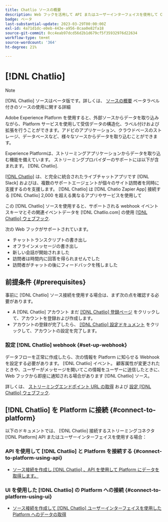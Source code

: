 ```yaml
---
title: Chatlio ソースの概要
description: Web フックを活用して API またはユーザーインターフェイスを使用して Chatlio をAdobe Experience Platformに接続する方法を説明します
badge: ベータ
last-substantial-update: 2023-03-29T00:00:00Z
exl-id: 4a71d1dc-e0eb-443e-a956-8caa0e82fa18
source-git-commit: 0cc4eab97dcd56d2b1d679cf5f35932976d22634
workflow-type: tm+mt
source-wordcount: '364'
ht-degree: 21%

---
```


# [!DNL Chatlio]

>[!NOTE]
>
>[!DNL Chatlio] ソースはベータ版です。詳しくは、 [ソースの概要](../../home.md#terms-and-conditions) ベータラベル付きのソースの使用に関する詳細

Adobe Experience Platform を使用すると、外部ソースからデータを取り込みながら、Platform サービスを使用して受信データの構造化、ラベル付けおよび拡張を行うことができます。アドビのアプリケーション、クラウドベースのストレージ、データベースなど、様々なソースからデータを取り込むことができます。

Experience Platformは、ストリーミングアプリケーションからデータを取り込む機能を備えています。 ストリーミングプロバイダーのサポートには以下が含まれます。 [!DNL Chatlio].

[[!DNL Chatlio]](https://chatlio.com/) は、と完全に統合されたライブチャットアプリです [!DNL Slack] およびは、複数のサポートエージェントが個々のサイト訪問者を同時に支援するのを支援します。 [!DNL Chatlio] は [!DNL Chatio Zapier App] 接続する [!DNL Chatlio] 2,000 を超える異なるアプリやサービスを使用して

この [!DNL Chatlio] ソースを使用すると、サポートされる webhook イベントスキーマとその関連イベントデータを [!DNL Chatlio.com] の使用 [[!DNL Chatlio] ウェブフック](https://chatlio.com/docs/webhooks/).

次の Web フックがサポートされています。

* チャットトランスクリプトの書き出し
* オフラインメッセージの書き出し
* 新しい会話が開始されました
* 訪問者は時間内に回答を得られませんでした
* 訪問者がチャットの後にフィードバックを残しました

## 前提条件 {#prerequisites}

事前に [!DNL Chatlio] ソース接続を使用する場合は、まず次の点を確認する必要があります。

* A [!DNL Chatlio] アカウント まだ [[!DNL Chatlio] 登録ページ](https://chatlio.com/app/#/signup) をクリックして、アカウントを登録および作成します。
* アカウントの登録が完了したら、 [[!DNL Chatlio] 設定ドキュメント](https://chatlio.com/docs/setup/) をクリックして、アカウントの設定を完了します。

### 設定 [!DNL Chatlio] webhook {#set-up-webhook}

データフローを正常に作成したら、次の情報を Platform に知らせる Webhook を設定する必要があります。 [!DNL Chatlio] イベント。 顧客属性が変更されたときや、ユーザーがメッセージを開いてこの情報をユーザーに送信したときに、Web フックから即座に通知される場合があります [!DNL Chatlio] ソース。

詳しくは、 [ストリーミングエンドポイント URL の取得](../../tutorials/ui/create/marketing-automation/chatlio-webhook.md#get-streaming-endpoint) および [設定 [!DNL Chatlio] ウェブフック](../../tutorials/ui/create/marketing-automation/chatlio-webhook.md#set-up-webhook).

## [!DNL Chatlio] を Platform に接続 {#connect-to-platform}

以下のドキュメントでは、 [!DNL Chatlio] 接続するストリーミングコネクタ [!DNL Platform] API またはユーザーインターフェイスを使用する場合：

### API を使用して [!DNL Chatlio] と Platform を接続する {#connect-to-platform-using-api}

* [ソース接続を作成し [!DNL Chatlio] 、API を使用して Platform にデータを取得します。](../../tutorials/api/create/marketing-automation/chatlio-webhook.md)

### UI を使用した [!DNL Chatlio] の Platform への接続 {#connect-to-platform-using-ui}

* [ソース接続を作成して [!DNL Chatlio] ユーザーインターフェイスを使用した Platform へのデータの取得](../../tutorials/ui/create/marketing-automation/chatlio-webhook.md)
